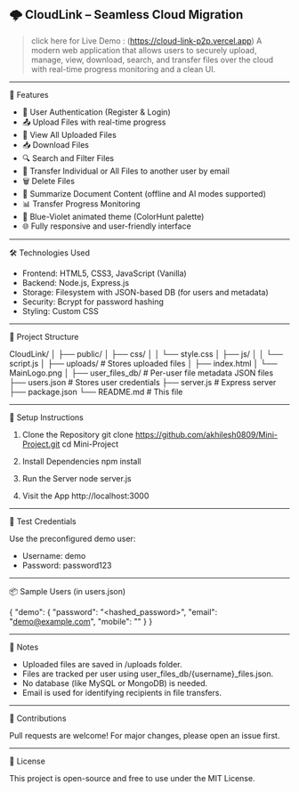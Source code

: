 🌩️ CloudLink – Seamless Cloud Migration
---
> click here for Live Demo : (https://cloud-link-p2p.vercel.app)
> A modern web application that allows users to securely upload, manage, view, download, search, and transfer files over the cloud with real-time progress monitoring and a clean UI.

---

🚀 Features

- 🔐 User Authentication (Register & Login)
- 📤 Upload Files with real-time progress
- 📁 View All Uploaded Files
- 📥 Download Files
- 🔍 Search and Filter Files
- 📨 Transfer Individual or All Files to another user by email
- 🗑️ Delete Files
- 🧠 Summarize Document Content (offline and AI modes supported)
- 📊 Transfer Progress Monitoring
- 💅 Blue-Violet animated theme (ColorHunt palette)
- 🌐 Fully responsive and user-friendly interface

---

🛠️ Technologies Used

- Frontend: HTML5, CSS3, JavaScript (Vanilla)
- Backend: Node.js, Express.js
- Storage: Filesystem with JSON-based DB (for users and metadata)
- Security: Bcrypt for password hashing
- Styling: Custom CSS 

---

📁 Project Structure

CloudLink/
│
├── public/
│   ├── css/
│   │   └── style.css
│   ├── js/
│   │   └── script.js
│   ├── uploads/           # Stores uploaded files
│   ├── index.html
│   └── MainLogo.png
│
├── user_files_db/         # Per-user file metadata JSON files
├── users.json             # Stores user credentials
├── server.js              # Express server
├── package.json
└── README.md              # This file

---

🔧 Setup Instructions

1. Clone the Repository
   git clone https://github.com/akhilesh0809/Mini-Project.git
   cd Mini-Project

2. Install Dependencies
   npm install

3. Run the Server
   node server.js

4. Visit the App
   http://localhost:3000

---

🧪 Test Credentials

Use the preconfigured demo user:
- Username: demo
- Password: password123

---

📦 Sample Users (in users.json)

{
  "demo": {
    "password": "<hashed_password>",
    "email": "demo@example.com",
    "mobile": ""
  }
}

---

📌 Notes

- Uploaded files are saved in /uploads folder.
- Files are tracked per user using user_files_db/{username}_files.json.
- No database (like MySQL or MongoDB) is needed.
- Email is used for identifying recipients in file transfers.

---

🤝 Contributions

Pull requests are welcome! For major changes, please open an issue first.

---

📜 License

This project is open-source and free to use under the MIT License.
